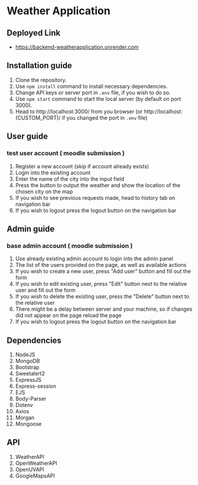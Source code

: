 # Weather Application

## Deployed Link
- https://backend-weatherapplication.onrender.com

## Installation guide
1. Clone the repository.
2. Use `npm install` command to install necessary dependencies.
3. Change API keys or server port in `.env` file, if you wish to do so.
4. Use `npm start` command to start the local server (by default on port 3000).
5. Head to http://localhost:3000/ from you browser (or http://localhost:(CUSTOM_PORT)/ if you changed the port in `.env` file) 

## User guide
### test user account ( moodle submission )
1. Register a new account (skip if account already exists)
2. Login into the existing account
3. Enter the name of the city into the input field
4. Press the button to output the weather and show the location of the chosen city on the map
5. If you wish to see previous requests made, head to history tab on navigation bar
6. If you wish to logout press the logout button on the navigation bar

## Admin guide
### base admin account ( moodle submission )
1. Use already existing admin account to login into the admin panel
2. The list of the users provided on the page, as well as available actions
3. If you wish to create a new user, press "Add user" button and fill out the form
4. If you wish to edit existing user, press "Edit" button next to the relative user and fill out the form
5. If you wish to delete the existing user, press the "Delete" button next to the relative user
6. There might be a delay between server and your machine, so if changes did not appear on the page reload the page
7. If you wish to logout press the logout button on the navigation bar

## Dependencies
1. NodeJS
2. MongoDB
3. Bootstrap
4. Sweetalert2
5. ExpressJS
6. Express-session
7. EJS
8. Body-Parser
9. Dotenv
10. Axios
11. Morgan
12. Mongoose

## API
1. WeatherAPI
2. OpenWeatherAPI
3. OpenUVAPI
4. GoogleMapsAPI
